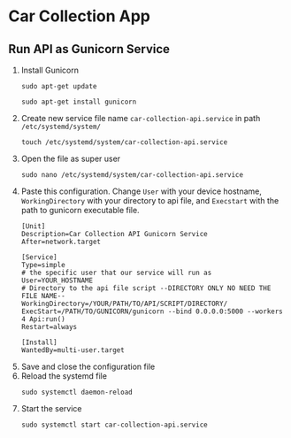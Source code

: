 # Car Collection App


## Run API as Gunicorn Service
1. Install Gunicorn
    ```
    sudo apt-get update
    ```
    ```
    sudo apt-get install gunicorn
    ```
2. Create new service file name `car-collection-api.service` in path `/etc/systemd/system/`
    ```
    touch /etc/systemd/system/car-collection-api.service
    ```
3. Open the file as super user
    ```
    sudo nano /etc/systemd/system/car-collection-api.service
    ```
4. Paste this configuration. Change `User` with your device hostname, `WorkingDirectory` with your directory to api file, and `Execstart` with the path to gunicorn executable file.
    ```
    [Unit]
    Description=Car Collection API Gunicorn Service
    After=network.target

    [Service]
    Type=simple
    # the specific user that our service will run as
    User=YOUR_HOSTNAME
    # Directory to the api file script --DIRECTORY ONLY NO NEED THE FILE NAME--
    WorkingDirectory=/YOUR/PATH/TO/API/SCRIPT/DIRECTORY/
    ExecStart=/PATH/TO/GUNICORN/gunicorn --bind 0.0.0.0:5000 --workers 4 Api:run()
    Restart=always

    [Install]
    WantedBy=multi-user.target
    ```
5. Save and close the configuration file
6. Reload the systemd file
    ```
    sudo systemctl daemon-reload
    ```
7. Start the service
    ```
    sudo systemctl start car-collection-api.service
    ```